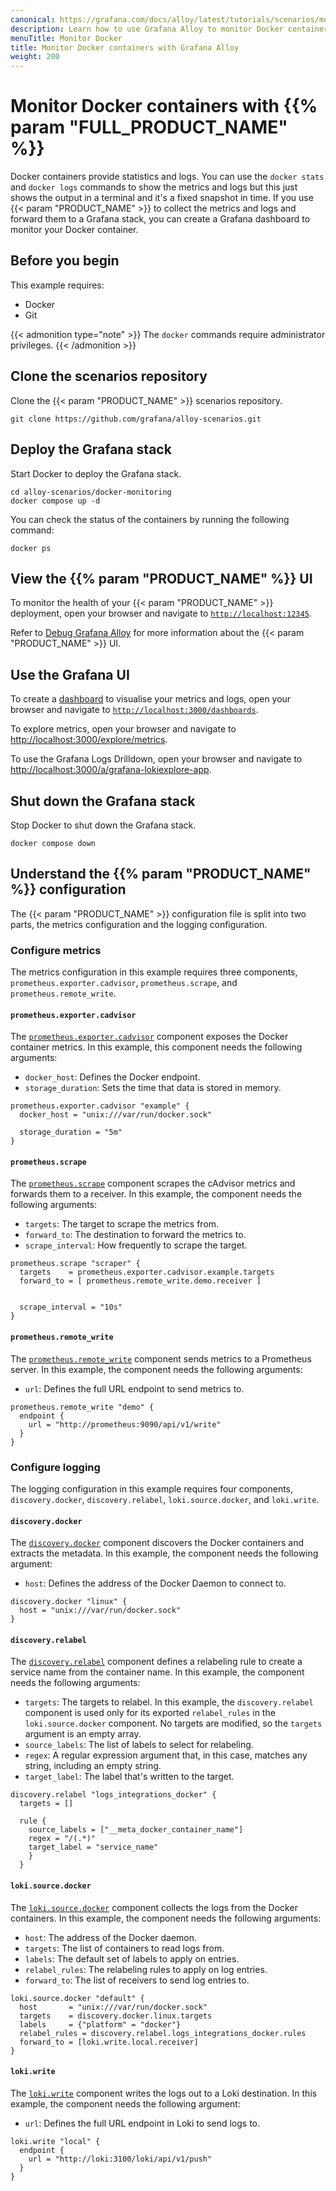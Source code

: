 ```yaml
---
canonical: https://grafana.com/docs/alloy/latest/tutorials/scenarios/monitor-docker-containers/
description: Learn how to use Grafana Alloy to monitor Docker containers
menuTitle: Monitor Docker
title: Monitor Docker containers with Grafana Alloy
weight: 200
---
```


# Monitor Docker containers with {{% param "FULL_PRODUCT_NAME" %}}

Docker containers provide statistics and logs.
You can use the `docker stats` and `docker logs` commands to show the metrics and logs but this just shows the output in a terminal and it's a fixed snapshot in time.
If you use {{< param "PRODUCT_NAME" >}} to collect the metrics and logs and forward them to a Grafana stack, you can create a Grafana dashboard to monitor your Docker container.

## Before you begin

This example requires:

* Docker
* Git

{{< admonition type="note" >}}
The `docker` commands require administrator privileges.
{{< /admonition >}}

## Clone the scenarios repository

Clone the {{< param "PRODUCT_NAME" >}} scenarios repository.

```shell
git clone https://github.com/grafana/alloy-scenarios.git
```

## Deploy the Grafana stack

Start Docker to deploy the Grafana stack.

```shell
cd alloy-scenarios/docker-monitoring
docker compose up -d
```

You can check the status of the containers by running the following command:

```shell
docker ps
```

## View the {{% param "PRODUCT_NAME" %}} UI

To monitor the health of your {{< param "PRODUCT_NAME" >}} deployment, open your browser and navigate to [`http://localhost:12345`](http://localhost:12345).

Refer to [Debug Grafana Alloy](https://grafana.com/docs/alloy/latest/troubleshoot/debug/) for more information about the {{< param "PRODUCT_NAME" >}} UI.

## Use the Grafana UI

To create a [dashboard](https://grafana.com/docs/grafana/latest/getting-started/build-first-dashboard/#create-a-dashboard) to visualise your metrics and logs, open your browser and navigate to [`http://localhost:3000/dashboards`](http://localhost:3000/dashboards).

To explore metrics, open your browser and navigate to [http://localhost:3000/explore/metrics](http://localhost:3000/explore/metrics).

To use the Grafana Logs Drilldown, open your browser and navigate to [http://localhost:3000/a/grafana-lokiexplore-app](http://localhost:3000/a/grafana-lokiexplore-app).

## Shut down the Grafana stack

Stop Docker to shut down the Grafana stack.

```shell
docker compose down
```

## Understand the {{% param "PRODUCT_NAME" %}} configuration

The {{< param "PRODUCT_NAME" >}} configuration file is split into two parts, the metrics configuration and the logging configuration.

### Configure metrics

The metrics configuration in this example requires three components, `prometheus.exporter.cadvisor`, `prometheus.scrape`, and `prometheus.remote_write`.

#### `prometheus.exporter.cadvisor`

The [`prometheus.exporter.cadvisor`][prometheus.exporter.cadvisor] component exposes the Docker container metrics.
In this example, this component needs the following arguments:

* `docker_host`: Defines the Docker endpoint.
* `storage_duration`: Sets the time that data is stored in memory.

```alloy
prometheus.exporter.cadvisor "example" {
  docker_host = "unix:///var/run/docker.sock"

  storage_duration = "5m"
}
```

#### `prometheus.scrape`

The [`prometheus.scrape`][prometheus.scrape] component scrapes the cAdvisor metrics and forwards them to a receiver.
In this example, the component needs the following arguments:

* `targets`: The target to scrape the metrics from.
* `forward_to`: The destination to forward the metrics to.
* `scrape_interval`: How frequently to scrape the target.

```alloy
prometheus.scrape "scraper" {
  targets    = prometheus.exporter.cadvisor.example.targets
  forward_to = [ prometheus.remote_write.demo.receiver ]


  scrape_interval = "10s"
}
```

#### `prometheus.remote_write`

The [`prometheus.remote_write`][prometheus.remote_write] component sends metrics to a Prometheus server.
In this example, the component needs the following arguments:

* `url`: Defines the full URL endpoint to send metrics to.

```alloy
prometheus.remote_write "demo" {
  endpoint {
    url = "http://prometheus:9090/api/v1/write"
  }
}
```

[prometheus.exporter.cadvisor]: https://grafana.com/docs/alloy/<ALLOY_VERSION>/reference/components/prometheus/prometheus.exporter.cadvisor/
[prometheus.scrape]: https://grafana.com/docs/alloy/<ALLOY_VERSION>/reference/components/prometheus/prometheus.scrape/
[prometheus.remote_write]: https://grafana.com/docs/alloy/<ALLOY_VERSION>/reference/components/prometheus/prometheus.remote_write/

### Configure logging

The logging configuration in this example requires four components, `discovery.docker`, `discovery.relabel`, `loki.source.docker`, and `loki.write`.

#### `discovery.docker`

The [`discovery.docker`][discovery.docker] component discovers the Docker containers and extracts the metadata.
In this example, the component needs the following argument:

* `host`: Defines the address of the Docker Daemon to connect to.

```alloy
discovery.docker "linux" {
  host = "unix:///var/run/docker.sock"
}
```

#### `discovery.relabel`

The [`discovery.relabel`][discovery.relabel] component defines a relabeling rule to create a service name from the container name.
In this example, the component needs the following arguments:

* `targets`: The targets to relabel.
  In this example, the `discovery.relabel` component is used only for its exported `relabel_rules` in the `loki.source.docker` component.
  No targets are modified, so the `targets` argument is an empty array.
* `source_labels`: The list of labels to select for relabeling.
* `regex`: A regular expression argument that, in this case, matches any string, including an empty string.
* `target_label`: The label that's written to the target.

```alloy
discovery.relabel "logs_integrations_docker" {
  targets = []

  rule {
    source_labels = ["__meta_docker_container_name"]
    regex = "/(.*)"
    target_label = "service_name"
    }
  }
```

#### `loki.source.docker`

The [`loki.source.docker`][loki.source.docker] component collects the logs from the Docker containers.
In this example, the component needs the following arguments:

* `host`: The address of the Docker daemon.
* `targets`: The list of containers to read logs from.
* `labels`: The default set of labels to apply on entries.
* `relabel_rules`: The relabeling rules to apply on log entries.
* `forward_to`: The list of receivers to send log entries to.

```alloy
loki.source.docker "default" {
  host       = "unix:///var/run/docker.sock"
  targets    = discovery.docker.linux.targets
  labels     = {"platform" = "docker"}
  relabel_rules = discovery.relabel.logs_integrations_docker.rules
  forward_to = [loki.write.local.receiver]
}
```

#### `loki.write`

The [`loki.write`][loki.write] component writes the logs out to a Loki destination.
In this example, the component needs the following argument:

* `url`: Defines the full URL endpoint in Loki to send logs to.

```alloy
loki.write "local" {
  endpoint {
    url = "http://loki:3100/loki/api/v1/push"
  }
}
```

[discovery.docker]: https://grafana.com/docs/alloy/<ALLOY_VERSION>/reference/components/discovery/discovery.docker/
[discovery.relabel]: https://grafana.com/docs/alloy/<ALLOY_VERSION>/reference/components/discovery/discovery.relabel/
[loki.source.docker]: https://grafana.com/docs/alloy/<ALLOY_VERSION>/reference/components/loki/loki.source.docker/
[loki.write]: https://grafana.com/docs/alloy/latest/reference/components/loki/loki.write/
